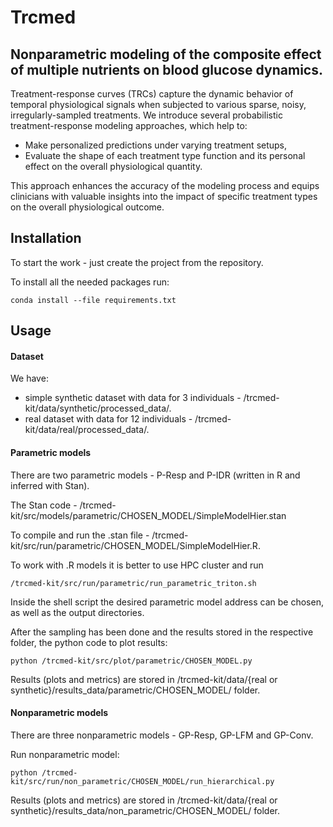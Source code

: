 # Trcmed

## Nonparametric modeling of the composite effect of multiple nutrients on blood glucose dynamics.

Treatment-response curves (TRCs) capture the dynamic behavior of temporal physiological signals when subjected to various sparse, noisy, irregularly-sampled treatments.
We introduce several probabilistic treatment-response modeling approaches, which help to:
* Make personalized predictions under varying treatment setups,
* Evaluate the shape of each treatment type function and its personal effect on the overall physiological quantity.

This approach enhances the accuracy of the modeling process and equips clinicians with valuable insights into the impact of specific treatment types on the overall physiological outcome.

## Installation

To start the work - just create the project from the repository.

To install all the needed packages run:
```console
conda install --file requirements.txt
```

## Usage
#### Dataset
We have:
- simple synthetic dataset with data for 3 individuals - /trcmed-kit/data/synthetic/processed_data/.
- real dataset with data for 12 individuals - /trcmed-kit/data/real/processed_data/.

#### Parametric models
There are two parametric models - P-Resp and P-IDR (written in R and inferred with Stan).

The Stan code - /trcmed-kit/src/models/parametric/CHOSEN_MODEL/SimpleModelHier.stan

To compile and run the .stan file - /trcmed-kit/src/run/parametric/CHOSEN_MODEL/SimpleModelHier.R.

To work with .R models it is better to use HPC cluster and run
```shell
/trcmed-kit/src/run/parametric/run_parametric_triton.sh
```
Inside the shell script the desired parametric model address can be chosen, as well as the output directories.

After the sampling has been done and the results stored in the respective folder, the python code to plot results:
```
python /trcmed-kit/src/plot/parametric/CHOSEN_MODEL.py
```
Results (plots and metrics) are stored in /trcmed-kit/data/{real or synthetic}/results_data/parametric/CHOSEN_MODEL/ folder.


#### Nonparametric models
There are three nonparametric models - GP-Resp, GP-LFM and GP-Conv.

Run nonparametric model:
```
python /trcmed-kit/src/run/non_parametric/CHOSEN_MODEL/run_hierarchical.py
```
Results (plots and metrics) are stored in /trcmed-kit/data/{real or synthetic}/results_data/non_parametric/CHOSEN_MODEL/ folder.